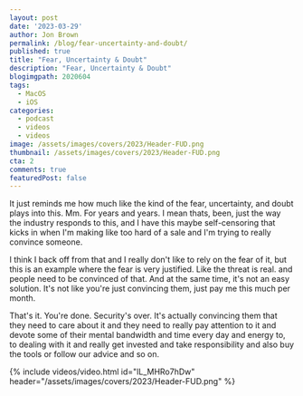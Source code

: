 ```yaml
---
layout: post
date: '2023-03-29'
author: Jon Brown
permalink: /blog/fear-uncertainty-and-doubt/
published: true
title: "Fear, Uncertainty & Doubt"
description: "Fear, Uncertainty & Doubt"
blogimgpath: 2020604
tags:
  - MacOS
  - iOS
categories:
  - podcast
  - videos
  - videos
image: /assets/images/covers/2023/Header-FUD.png
thumbnail: /assets/images/covers/2023/Header-FUD.png
cta: 2
comments: true
featuredPost: false
---
```

It just reminds me how much like  the kind of the fear, uncertainty, and doubt plays into this. Mm.     For years and years. I mean thats, been, just  the way the industry responds to this, and I have this maybe self-censoring that kicks in when I'm making like too hard of a sale  and I'm trying to really convince someone.

I think I back off from that and I really don't like to rely on  the fear of it, but this is an example where the fear is very justified. Like the threat is real.  and people need to be convinced of that. And at the same time, it's not an easy solution. It's not like you're just convincing them, just pay me this much  per month.

That's it. You're done. Security's over. It's actually convincing them that they need to care about it  and they need to really pay attention to it and devote some of their mental bandwidth  and time every day and energy to, to dealing with it and really  get invested and take responsibility and also buy the tools or follow our advice and so on.

{% include videos/video.html id="lL_MHRo7hDw" header="/assets/images/covers/2023/Header-FUD.png" %}